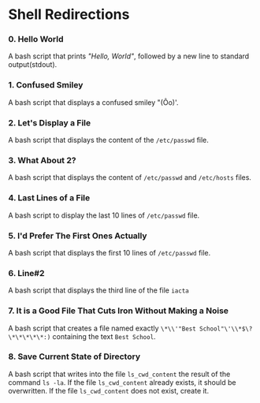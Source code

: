 # Shell Redirections

### 0. Hello World
A bash script that prints *"Hello, World"*, followed by a new line to standard output(stdout).

### 1. Confused Smiley
A bash script that displays a confused smiley "(Ôo)'.

### 2. Let's Display a File
A bash script that displays the content of the `/etc/passwd` file.

### 3. What About 2?
A bash script that displays the content of `/etc/passwd` and `/etc/hosts` files.

### 4. Last Lines of a File
A bash script to display the last 10 lines of `/etc/passwd` file.

### 5. I'd Prefer The First Ones Actually
A bash script that displays the first 10 lines of `/etc/passwd` file.

### 6. Line#2
A bash script that displays the third line of the file `iacta`

### 7. It is a Good File That Cuts Iron Without Making a Noise
A bash script that creates a file named exactly `\*\\'"Best School"\'\\*$\?\*\*\*\*\*:)` containing the text `Best School`.

### 8. Save Current State of Directory
A bash script that writes into the file `ls_cwd_content` the result of the command `ls -la`. If the file `ls_cwd_content` already exists, it should be overwritten. If the file `ls_cwd_content` does not exist, create it.

